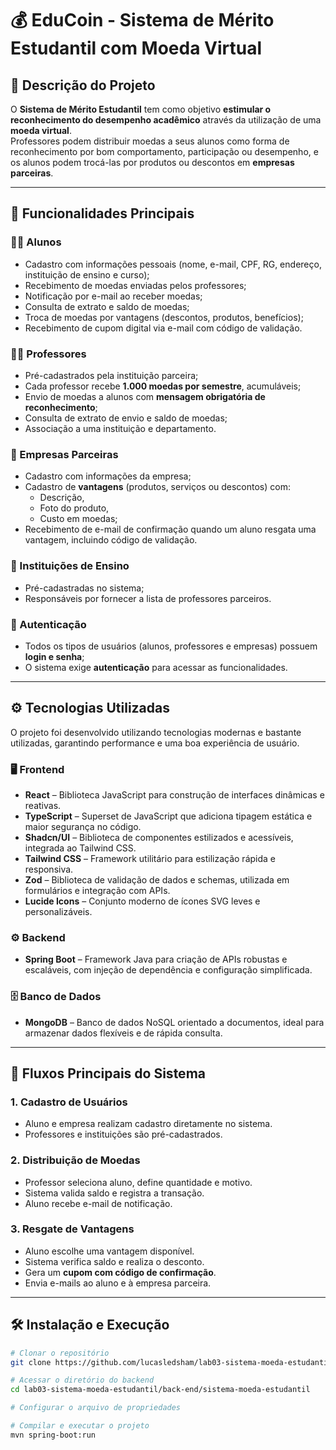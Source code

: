 # 💰 EduCoin - Sistema de Mérito Estudantil com Moeda Virtual

## 🧩 Descrição do Projeto

O **Sistema de Mérito Estudantil** tem como objetivo **estimular o reconhecimento do desempenho acadêmico** através da utilização de uma **moeda virtual**.  
Professores podem distribuir moedas a seus alunos como forma de reconhecimento por bom comportamento, participação ou desempenho, e os alunos podem trocá-las por produtos ou descontos em **empresas parceiras**.

---

## 🚀 Funcionalidades Principais

### 👨‍🎓 Alunos
- Cadastro com informações pessoais (nome, e-mail, CPF, RG, endereço, instituição de ensino e curso);
- Recebimento de moedas enviadas pelos professores;
- Notificação por e-mail ao receber moedas;
- Consulta de extrato e saldo de moedas;
- Troca de moedas por vantagens (descontos, produtos, benefícios);
- Recebimento de cupom digital via e-mail com código de validação.

### 👩‍🏫 Professores
- Pré-cadastrados pela instituição parceira;
- Cada professor recebe **1.000 moedas por semestre**, acumuláveis;
- Envio de moedas a alunos com **mensagem obrigatória de reconhecimento**;
- Consulta de extrato de envio e saldo de moedas;
- Associação a uma instituição e departamento.

### 🏢 Empresas Parceiras
- Cadastro com informações da empresa;
- Cadastro de **vantagens** (produtos, serviços ou descontos) com:
  - Descrição,
  - Foto do produto,
  - Custo em moedas;
- Recebimento de e-mail de confirmação quando um aluno resgata uma vantagem, incluindo código de validação.

### 🏫 Instituições de Ensino
- Pré-cadastradas no sistema;
- Responsáveis por fornecer a lista de professores parceiros.

### 🔐 Autenticação
- Todos os tipos de usuários (alunos, professores e empresas) possuem **login e senha**;
- O sistema exige **autenticação** para acessar as funcionalidades.

---

## ⚙️ Tecnologias Utilizadas

O projeto foi desenvolvido utilizando tecnologias modernas e bastante utilizadas, garantindo performance e uma boa experiência de usuário.

### 🖥️ Frontend
- **React** – Biblioteca JavaScript para construção de interfaces dinâmicas e reativas.  
- **TypeScript** – Superset de JavaScript que adiciona tipagem estática e maior segurança no código.  
- **Shadcn/UI** – Biblioteca de componentes estilizados e acessíveis, integrada ao Tailwind CSS.  
- **Tailwind CSS** – Framework utilitário para estilização rápida e responsiva.  
- **Zod** – Biblioteca de validação de dados e schemas, utilizada em formulários e integração com APIs.  
- **Lucide Icons** – Conjunto moderno de ícones SVG leves e personalizáveis.

### ⚙️ Backend
- **Spring Boot** – Framework Java para criação de APIs robustas e escaláveis, com injeção de dependência e configuração simplificada.

### 🗄️ Banco de Dados
- **MongoDB** – Banco de dados NoSQL orientado a documentos, ideal para armazenar dados flexíveis e de rápida consulta.

---

## 📩 Fluxos Principais do Sistema

### 1. Cadastro de Usuários
- Aluno e empresa realizam cadastro diretamente no sistema.
- Professores e instituições são pré-cadastrados.

### 2. Distribuição de Moedas
- Professor seleciona aluno, define quantidade e motivo.
- Sistema valida saldo e registra a transação.
- Aluno recebe e-mail de notificação.

### 3. Resgate de Vantagens
- Aluno escolhe uma vantagem disponível.
- Sistema verifica saldo e realiza o desconto.
- Gera um **cupom com código de confirmação**.
- Envia e-mails ao aluno e à empresa parceira.

---

## 🛠️ Instalação e Execução

```bash
# Clonar o repositório
git clone https://github.com/lucasledsham/lab03-sistema-moeda-estudantil.git

# Acessar o diretório do backend
cd lab03-sistema-moeda-estudantil/back-end/sistema-moeda-estudantil

# Configurar o arquivo de propriedades

# Compilar e executar o projeto
mvn spring-boot:run
